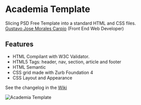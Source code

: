 # Academia Template

Slicing PSD Free Template into a standard HTML and CSS files.<br>
[Gustavo Jose Morales Carpio](http://about.me/gustavo.morales) (Front End Web Developer)

## Features
- HTML Compilant with W3C Validator.
- HTML5 Tags: header, nav, section, article and footer
- HTML Semantic
- CSS grid made with Zurb Foundation 4
- CSS Layout and Appearance

See the changelog in the [Wiki](https://github.com/gmoralesc/academia/wiki)

![Academia Template](https://dl.dropboxusercontent.com/u/108552800/academia.png "Screenshot")

